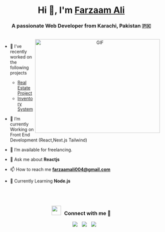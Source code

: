 
<h1 align="center">Hi 👋, I'm <a href="https://github.com/FarzaamAli" target="blank">
Farzaam Ali</a></h1>
<h3 align="center">A passionate Web Developer from Karachi, Pakistan &#127477;&#127472;</h3>

<br/>


<a target="_blank" align="center">
  <img align="right" top="500" height="300" width="400" alt="GIF" src="https://media.giphy.com/media/SWoSkN6DxTszqIKEqv/giphy.gif">
</a>

- 🔭 I've recently worked on the following projects
	- <a href="https://github.com/FarzaamAli/real-estate-project" target="blank"> Real Estate Project</a>
 	- <a href="https://github.com/FarzaamAli/Inventory_System" target="blank"> Inventory System</a>

- 🌱 I’m currently Working on Front End Development (React,Next.js Tailwind)

- 🤝 I’m available for freelancing.

- 💬 Ask me about **Reactjs**

- 📫 How to reach me **farzaamali004@gmail.com**

- 📄 Currently Learning **Node.js** 
<br/>
<br/>
<h3 align="center" > <img src="https://media.giphy.com/media/iY8CRBdQXODJSCERIr/giphy.gif" width="30" height="30" style="margin-right: 10px;">Connect with me 🤝 </h3>

<p align="center">

 <div align="center"  class="icons-social" style="margin-left: 10px;">
        <a style="margin-left: 10px;"  target="_blank" href="https://www.linkedin.com/in/farzaam-ali-b54624271/">
			<img src="https://img.icons8.com/doodle/40/000000/linkedin--v2.png"></a>
        <a style="margin-left: 10px;" target="_blank" href="https://github.com/FarzaamAli">
		<img src="https://img.icons8.com/doodle/40/000000/github--v1.png"></a>
        <a style="margin-left: 10px;" target="_blank" href="https://www.instagram.com/farzaamali004">
			<img src="https://img.icons8.com/doodle/40/000000/instagram-new--v2.png"></a>
      </div>

</p>




